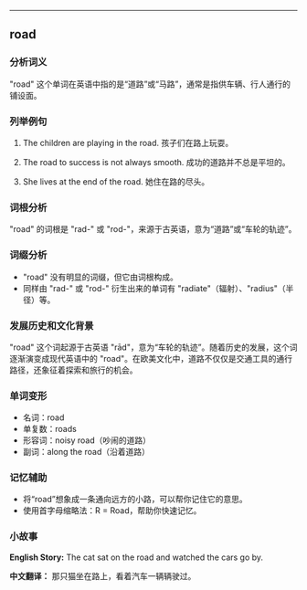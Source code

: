 
---------------
## road
### 分析词义
"road" 这个单词在英语中指的是“道路”或“马路”，通常是指供车辆、行人通行的铺设面。

### 列举例句
1. The children are playing in the road.
   孩子们在路上玩耍。

2. The road to success is not always smooth.
   成功的道路并不总是平坦的。

3. She lives at the end of the road.
   她住在路的尽头。

### 词根分析
"road" 的词根是 "rad-" 或 "rod-"，来源于古英语，意为“道路”或“车轮的轨迹”。

### 词缀分析
- "road" 没有明显的词缀，但它由词根构成。
- 同样由 "rad-" 或 "rod-" 衍生出来的单词有 "radiate"（辐射）、"radius"（半径）等。

### 发展历史和文化背景
"road" 这个词起源于古英语 "rād"，意为“车轮的轨迹”。随着历史的发展，这个词逐渐演变成现代英语中的 "road"。在欧美文化中，道路不仅仅是交通工具的通行路径，还象征着探索和旅行的机会。

### 单词变形
- 名词：road
- 单复数：roads
- 形容词：noisy road（吵闹的道路）
- 副词：along the road（沿着道路）

### 记忆辅助
- 将“road”想象成一条通向远方的小路，可以帮你记住它的意思。
- 使用首字母缩略法：R = Road，帮助你快速记忆。

### 小故事
**English Story:**
The cat sat on the road and watched the cars go by.

**中文翻译：**
那只猫坐在路上，看着汽车一辆辆驶过。

